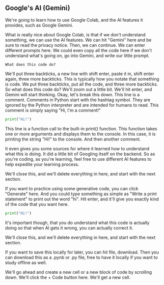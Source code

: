 ## Google's AI (Gemini)

We're going to learn how to use Google Colab, and the AI features it provides, such as Google Gemini.

What is really nice about Google Colab, is that if we don't understand something, we can use the AI features. We can hit "Gemini" here and be sure to read the privacy notice. Then, we can continue. We can enter different prompts here. We could even copy all the code here if we don't understand what's going on, go into Gemini, and write our little prompt.

```
What does this code do?
```

We'll put three backticks, a new line with shift enter, paste it in, shift enter again, three more backticks. This is typically how you notate that something is code. We put three backticks, put all the code, and three more backticks. So what does this code do? We'll zoom out a little bit. We'll hit enter, and Gemini will start thinking. Okay, let's break this down. This line is a comment. Comments in Python start with the hashtag symbol. They are ignored by the Python interpreter and are intended for humans to read. This comment is simply saying "Hi, I'm a comment!"

```python
print("Hi!")
```

This line is a function call to the built-in print() function. This function takes one or more arguments and displays them to the console. In this case, it is printing the string "Hi!" to the console. And then another comment.

It even gives you some sources for where it learned how to understand what this is doing. It did a little bit of Googling itself on the backend. So as you're coding, as you're learning, feel free to use different AI features to help expedite your learning process.

We'll close this, and we'll delete everything in here, and start with the next section.

If you want to practice using some generative code, you can click "Generate" here. And you could type something as simple as "Write a print statement" to print out the word "hi". Hit enter, and it'll give you exactly kind of the code that you want here.

```python
print("Hi!")
```

It's important though, that you do understand what this code is actually doing so that when AI gets it wrong, you can actually correct it.

We'll close this, and we'll delete everything in here, and start with the next section.

If you want to save this locally for later, you can hit file, download. Then you can download this as a .pynb or .py file, free to have it locally if you want to study offline as well.

We'll go ahead and create a new cell or a new block of code by scrolling down. We'll click the + Code button here. We'll get a new cell.
